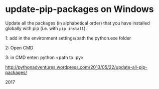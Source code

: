 update-pip-packages on Windows
===================

Update all the packages (in alphabetical order)
that you have installed globally with pip
(i.e. with `pip install`).

1: add in the environment settings/path the python.exe folder

2: Open CMD

3: in CMD enter: python <path to .py>

<http://pythonadventures.wordpress.com/2013/05/22/update-all-pip-packages/>

2017
